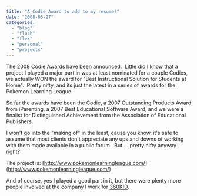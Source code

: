 ```yaml
---
title: "A Codie Award to add to my resume!"
date: "2008-05-27"
categories:
  - "blog"
  - "flash"
  - "flex"
  - "personal"
  - "projects"
---
```


The 2008 Codie Awards have been announced.  Little did I know that a project I played a major part in was at least nominated for a couple Codies, we actually WON the award for "Best Instructional Solution for Students at Home".  Pretty nifty, and its just the latest in a series of awards for the Pokemon Learning League.

So far the awards have been the Codie, a 2007 Outstanding Products Award from iParenting, a 2007 Best Educational Software Award, and we were a finalist for Distinguished Achievement from the Association of Educational Publishers.

I won't go into the "making of" in the least, cause you know, it's safe to assume that most clients don't appreciate any ups and downs of working with them made available in a public forum.  But.....pretty nifty anyway right?

The project is: [http://www.pokemonlearningleague.com/](http://www.pokemonlearningleague.com/)

And of course, yes I played a good part in it, but there were plenty more people involved at the company I work for [360KID](http://www.360kid.com).
